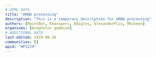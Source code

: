 ```yaml
---
# GPML DATA
title: "mRNA processing"
description: "This is a temporary description for mRNA processing"
authors: [MaintBot, Khanspers, Ddigles, AlexanderPico, Mkutmon]
organisms: [Anopheles gambiae]
# ADDITIONAL DATA
last-edited: 2019-08-16
communities: []
wpid: "WP1229"
---
```

